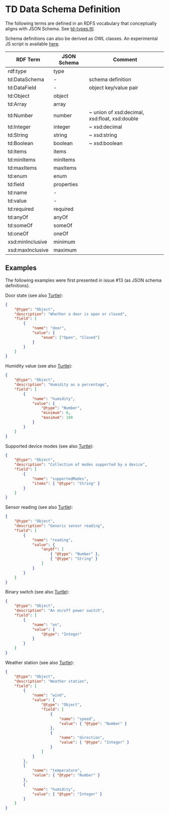 # TD Data Schema Definition

The following terms are defined in an RDFS vocabulary that conceptually aligns with JSON Schema.
See [td-types.ttl](./td-types.ttl).

Schema definitions can also be derived as OWL classes. An experimental JS script is available
[here](https://github.com/vcharpenay/wot/tree/master/proposals/type-system/schema2owl.js).

| RDF Term | JSON Schema | Comment |
| --- | --- | --- |
| rdf:type | type | |
| td:DataSchema | - | schema definition |
| td:DataField | - | object key/value pair |
| td:Object | object | |
| td:Array | array | |
| td:Number | number | ~ union of xsd:decimal, xsd:float, xsd:double |
| td:Integer | integer | ~ xsd:decimal |
| td:String | string | ~ xsd:string |
| td:Boolean | boolean | ~ xsd:boolean |
| td:items | items | |
| td:minItems | minItems | |
| td:maxItems | maxItems | |
| td:enum |enum | |
| td:field | properties | |
| td:name | - | |
| td:value | - | |
| td:required | required | |
| td:anyOf | anyOf | |
| td:someOf | someOf | |
| td:oneOf | oneOf | |
| xsd:minInclusive | minimum | |
| xsd:maxInclusive | maximum | |

## Examples

The following examples were first presented in issue #13 (as JSON schema definitions).

Door state (see also [Turtle](./ex-door.ttl)):
```json
{
    "@type": "Object",
    "description": "Whether a door is open or closed",
    "field": [
        {
            "name": "door",
            "value": {
                "enum": ["Open", "Closed"]
            }
        }
    ]
}
```

Humidity value (see also [Turtle](./ex-humidity.ttl)):
```json
{
    "@type": "Object",
    "description": "Humidity as a percentage",
    "field": [
        {
            "name": "humidity",
            "value": {
                "@type": "Number",
                "minimum": 0,
                "maximum": 100
            }
        }
    ]
}
```

Supported device modes (see also [Turtle](./ex-modes.ttl)):
```json
{
    "@type": "Object",
    "description": "Collection of modes supported by a device",
    "field": [
        {
            "name": "supportedModes",
            "items": { "@type": "String" }
        }
    ]
}
```

Sensor reading (see also [Turtle](./ex-reading.ttl)):
```json
{
    "@type": "Object",
    "description": "Generic sensor reading",
    "field": [
        {
            "name": "reading",
            "value": {
                "anyOf": [
                    { "@type": "Number" },
                    { "@type": "String" }
                ]
            }
        }
    ]
}
```

Binary switch (see also [Turtle](./ex-switch.ttl)):
```json
{
    "@type": "Object",
    "description": "An on/off power switch",
    "field": [
        {
            "name": "on",
            "value": {
                "@type": "Integer"
            }
        }
    ]
}
```

Weather station (see also [Turtle](./ex-weather.ttl)):
```json
{
    "@type": "Object",
    "description": "Weather station",
    "field": [
        {
            "name": "wind",
            "value": {
                "@type": "Object",
                "field": [
                    {
                        "name": "speed",
                        "value": { "@type": "Number" }
                    },
                    {
                        "name": "direction",
                        "value": { "@type": "Integer" }
                    }
                ]
            }
        },
        {
            "name": "temperature",
            "value": { "@type": "Number" }
        },
        {
            "name": "humidity",
            "value": { "@type": "Integer" }
        }
    ]
}
```